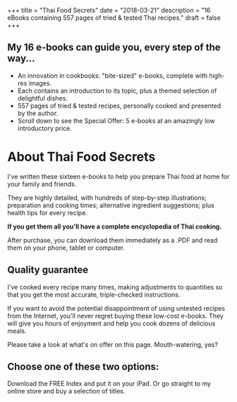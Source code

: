 +++
title = "Thai Food Secrets"
date = "2018-03-21"
description = "16 eBooks containing 557 pages of tried & tested Thai recipes."
draft = false
+++

## My 16 e-books can guide you, every step of the way...

- An innovation in cookbooks: "bite-sized" e-books, complete with high-res images.
- Each contains an introduction to its topic, plus a themed selection of delightful dishes.
- 557 pages of tried & tested recipes, personally cooked and presented by the author.
- Scroll down to see the Special Offer: 5 e-books at an amazingly low introductory price.

# About Thai Food Secrets

I've written these sixteen e-books to help you prepare Thai food at home for your family and friends.

They are highly detailed, with hundreds of step-by-step illustrations; preparation and cooking times; alternative ingredient suggestions; plus health tips for every recipe.

**If you get them all you'll have a complete encyclopedia of Thai cooking.**

After purchase, you can download them immediately as a .PDF and read them on your phone, tablet or computer.

## Quality guarantee

I've cooked every recipe many times, making adjustments to quantities so that you get the most accurate, triple-checked instructions.

If you want to avoid the potential disappointment of using untested recipes from the Internet, you'll never regret buying these low-cost e-books. They will give you hours of enjoyment and help you cook dozens of delicious meals.

Please take a look at what's on offer on this page. Mouth-watering, yes?

## Choose one of these two options:

Download the FREE Index and put it on your iPad.
Or go straight to my online store and buy a selection of titles.
